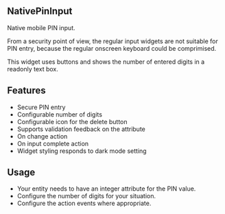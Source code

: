 ## NativePinInput
Native mobile PIN input.

From a security point of view, the regular input widgets are not suitable for PIN entry, because the regular onscreen keyboard could be comprimised.

This widget uses buttons and shows the number of entered digits in a readonly text box.

## Features
- Secure PIN entry
- Configurable number of digits
- Configurable icon for the delete button
- Supports validation feedback on the attribute
- On change action
- On input complete action
- Widget styling responds to dark mode setting

## Usage
- Your entity needs to have an integer attribute for the PIN value.
- Configure the number of digits for your situation.
- Configure the action events where appropriate.
